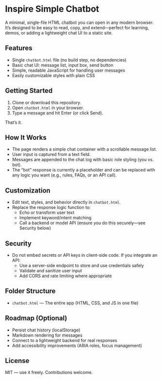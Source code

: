 # Inspire Simple Chatbot

A minimal, single-file HTML chatbot you can open in any modern browser. It’s designed to be easy to read, copy, and extend—perfect for learning, demos, or adding a lightweight chat UI to a static site.

## Features

- Single `chatbot.html` file (no build step, no dependencies)
- Basic chat UI: message list, input box, send button
- Simple, readable JavaScript for handling user messages
- Easily customizable styles with plain CSS

## Getting Started

1. Clone or download this repository.
2. Open `chatbot.html` in your browser.
3. Type a message and hit Enter (or click Send).

That’s it.

## How It Works

- The page renders a simple chat container with a scrollable message list.
- User input is captured from a text field.
- Messages are appended to the chat log with basic role styling (you vs. bot).
- The “bot” response is currently a placeholder and can be replaced with any logic you want (e.g., rules, FAQs, or an API call).

## Customization

- Edit text, styles, and behavior directly in `chatbot.html`.
- Replace the response logic function to:
  - Echo or transform user text
  - Implement keyword/intent matching
  - Call a backend or model API (ensure you do this securely—see Security below)

## Security

- Do not embed secrets or API keys in client-side code. If you integrate an API:
  - Use a server-side endpoint to store and use credentials safely
  - Validate and sanitize user input
  - Add CORS and rate limiting where appropriate

## Folder Structure

- `chatbot.html` — The entire app (HTML, CSS, and JS in one file)

## Roadmap (Optional)

- Persist chat history (localStorage)
- Markdown rendering for messages
- Connect to a lightweight backend for real responses
- Add accessibility improvements (ARIA roles, focus management)

## License

MIT — use it freely. Contributions welcome.
